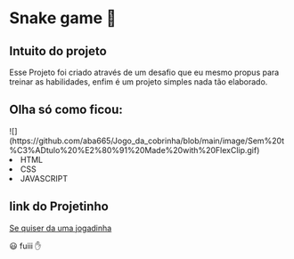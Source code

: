 # Snake game 🐍

## Intuito do projeto

Esse Projeto foi criado através de um desafio que eu mesmo propus para treinar as habilidades, enfim é um projeto simples nada tão elaborado.

## Olha só como ficou:
  <div width = 100%>
  ![](https://github.com/aba665/Jogo_da_cobrinha/blob/main/image/Sem%20t%C3%ADtulo%20%E2%80%91%20Made%20with%20FlexClip.gif)
  </div
## Tecnologias utilizadas:

   * HTML
   * CSS
   * JAVASCRIPT

## link do Projetinho 

 [Se quiser da uma jogadinha](https://aba665.github.io/Jogo_da_cobrinha/)

😃 fuiii ✋ 
